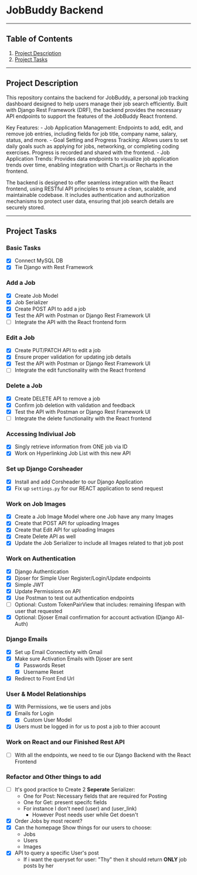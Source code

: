 # JobBuddy Backend

---

## Table of Contents 
1) [Project Description](#project-description)
1) [Project Tasks](#project-tasks)

---

## Project Description 

This repository contains the backend for JobBuddy, a personal job tracking dashboard designed to help users manage their job search efficiently. Built with Django Rest Framework (DRF), the backend provides the necessary API endpoints to support the features of the JobBuddy React frontend.

Key Features:
    - Job Application Management: Endpoints to add, edit, and remove job entries, including fields for job title, company name, salary, status, and more.
    - Goal Setting and Progress Tracking: Allows users to set daily goals such as applying for jobs, networking, or completing coding exercises. Progress is recorded and shared with the frontend.
    - Job Application Trends: Provides data endpoints to visualize job application trends over time, enabling integration with Chart.js or Recharts in the frontend.

The backend is designed to offer seamless integration with the React frontend, using RESTful API principles to ensure a clean, scalable, and maintainable codebase. It includes authentication and authorization mechanisms to protect user data, ensuring that job search details are securely stored.

---

## Project Tasks

### Basic Tasks
- [x] Connect MySQL DB
- [x] Tie Django with Rest Framework 

### Add a Job
- [x] Create Job Model
- [x] Job Serializer 
- [x] Create POST API to add a job
- [x] Test the API with Postman or Django Rest Framework UI
- [ ] Integrate the API with the React frontend form

### Edit a Job
- [x] Create PUT/PATCH API to edit a job
- [x] Ensure proper validation for updating job details
- [x] Test the API with Postman or Django Rest Framework UI
- [ ] Integrate the edit functionality with the React frontend

### Delete a Job
- [x] Create DELETE API to remove a job
- [x] Confirm job deletion with validation and feedback
- [x] Test the API with Postman or Django Rest Framework UI
- [ ] Integrate the delete functionality with the React frontend

### Accessing Indiviual Job 
- [x] Singly retrieve information from ONE job via ID
- [x] Work on Hyperlinking Job List with this new API 

### Set up Django Corsheader 
- [x] Install and add Corsheader to our Django Application 
- [x] Fix up `settings.py` for our REACT application to send request

### Work on Job Images 
- [x] Create a Job Image Model where one Job have any many Images
- [x] Create that POST API for uploading Images 
- [x] Create that Edit API for uploading Images 
- [x] Create Delete API as well
- [x] Update the Job Serializer to include all Images related to that job post 

### Work on Authentication 
- [x] Django Authentication
- [x] Djoser for Simple User Register/Login/Update endpoints 
- [x] Simple JWT
- [x] Update Permissions on API 
- [x] Use Postman to test out authentication endpoints
- [ ] Optional: Custom TokenPairView that includes: remaining lifespan with user that requested
- [x] Optional: Djoser Email confirmation for account activation (Django All-Auth)

### Django Emails
- [x] Set up Email Connectivty with Gmail
- [x] Make sure Activation Emails with Djoser are sent
    - [x] Passwords Reset
    - [x] Username Reset
- [x] Redirect to Front End Url

### User & Model Relationships
- [x] With Permissions, we tie users and jobs 
- [x] Emails for Login
    - [x] Custom User Model 
- [x] Users must be logged in for us to post a job to thier account 

### Work on React and our Finished Rest API 
- [ ] With all the endpoints, we need to tie our Django Backend with the React Frontend


### Refactor and Other things to add
- [ ] It's good practice to Create 2 **Seperate** Serializer:
    - One for Post: Necessary fields that are required for Posting
    - One for Get: present specifc fields
    - For instance I don't need (user) and (user_link) 
        - However Post needs user while Get doesn't
 - [x] Order Jobs by most recent?
 - [x] Can the homepage Show things for our users to choose:
    - Jobs
    - Users
    - Images
- [x] API to query a specific User's post
    - If i want the queryset for user: "Thy" then it should return **ONLY** job posts by her